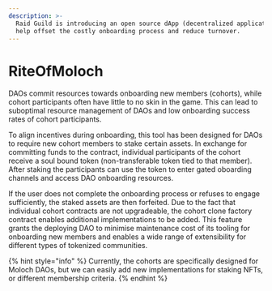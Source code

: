 ```yaml
---
description: >-
  Raid Guild is introducing an open source dApp (decentralized application) to
  help offset the costly onboarding process and reduce turnover.
---
```


# RiteOfMoloch

DAOs commit resources towards onboarding new members (cohorts), while cohort participants often have little to no skin in the game. This can lead to suboptimal resource management of DAOs and low onboarding success rates of cohort participants.

To align incentives during onboarding, this tool has been designed for DAOs to require new cohort members to stake certain assets. In exchange for committing funds to the contract, individual participants of the cohort receive a soul bound token (non-transferable token tied to that member). After staking the participants can use the token to enter gated oboarding channels and access DAO onboarding resources.

If the user does not complete the onboarding process or refuses to engage sufficiently, the staked assets are then forfeited. Due to the fact that individual cohort contracts are not upgradeable, the cohort clone factory contract enables additional implementations to be added. This feature grants the deploying DAO to minimise maintenance cost of its tooling for onboarding new members and enables a wide range of extensibility for different types of tokenized communities.

{% hint style="info" %}
Currently, the cohorts are specifically designed for Moloch DAOs, but we can easily add new implementations for staking NFTs, or different membership criteria.
{% endhint %}

<figure><img src="https://i.imgur.com/VAZ8SDT.jpg" alt=""><figcaption></figcaption></figure>
